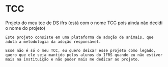 # TCC
Projeto do meu tcc de DS ifrs (está com o nome TCC pois ainda não decidi o nome do projeto)

    Este projeto consiste em uma plataforma de adoção de animais, que adota a metodologia da adoção responsável.

    Esse não é só o meu TCC, eu quero deixar esse projeto como legado, quero que ele seja mantido pelos alunos do IFRS quando eu não estiver mais na instituição e não puder mais me dedicar ao projeto.
